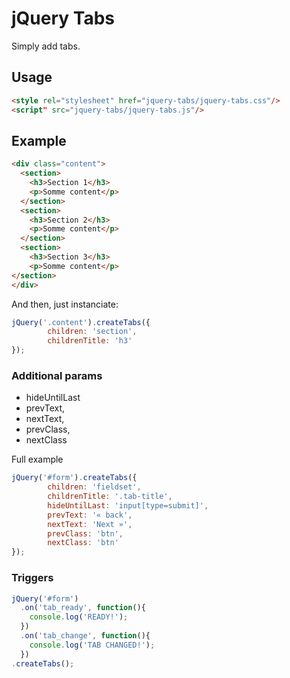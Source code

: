 # jQuery Tabs

Simply add tabs.

## Usage

```html
<style rel="stylesheet" href="jquery-tabs/jquery-tabs.css"/>
<script" src="jquery-tabs/jquery-tabs.js"/>
```

## Example

```html
<div class="content">
  <section>
    <h3>Section 1</h3>
    <p>Somme content</p>
  </section>
  <section>
    <h3>Section 2</h3>
    <p>Somme content</p>
  </section>
  <section>
    <h3>Section 3</h3>
    <p>Somme content</p>
</section>
</div>
```

And then, just instanciate:

```javascript
jQuery('.content').createTabs({
		children: 'section',
		childrenTitle: 'h3'
});
```

### Additional params

- hideUntilLast
- prevText,
- nextText,
- prevClass,
- nextClass

Full example

```javascript
jQuery('#form').createTabs({
		children: 'fieldset',
		childrenTitle: '.tab-title',
		hideUntilLast: 'input[type=submit]',
		prevText: '« back',
		nextText: 'Next »',
		prevClass: 'btn',
		nextClass: 'btn'
});
```

### Triggers

```javascript
jQuery('#form')
  .on('tab_ready', function(){
    console.log('READY!');
  })
  .on('tab_change', function(){
    console.log('TAB CHANGED!');
  })
.createTabs();
```
